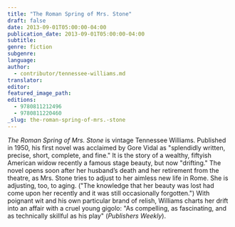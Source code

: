 ```yaml
---
title: "The Roman Spring of Mrs. Stone"
draft: false
date: 2013-09-01T05:00:00-04:00
publication_date: 2013-09-01T05:00:00-04:00
subtitle:
genre: fiction
subgenre:
language:
author:
  - contributor/tennessee-williams.md
translator:
editor:
featured_image_path:
editions:
  - 9780811212496
  - 9780811220460
_slug: the-roman-spring-of-mrs.-stone
---
```


_The Roman Spring of Mrs. Stone_ is vintage Tennessee Williams. Published in 1950, his first novel was acclaimed by Gore Vidal as "splendidly written, precise, short, complete, and fine." It is the story of a wealthy, fiftyish American widow recently a famous stage beauty, but now "drifting." The novel opens soon after her husband’s death and her retirement from the theatre, as Mrs. Stone tries to adjust to her aimless new life in Rome. She is adjusting, too, to aging. ("The knowledge that her beauty was lost had come upon her recently and it was still occasionally forgotten.") With poignant wit and his own particular brand of relish, Williams charts her drift into an affair with a cruel young gigolo: "As compelling, as fascinating, and as technically skillful as his play" (_Publishers Weekly_).

